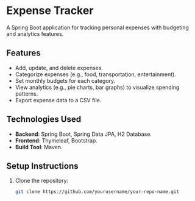 # Expense Tracker

A Spring Boot application for tracking personal expenses with budgeting and analytics features.

## Features
- Add, update, and delete expenses.
- Categorize expenses (e.g., food, transportation, entertainment).
- Set monthly budgets for each category.
- View analytics (e.g., pie charts, bar graphs) to visualize spending patterns.
- Export expense data to a CSV file.

## Technologies Used
- **Backend**: Spring Boot, Spring Data JPA, H2 Database.
- **Frontend**: Thymeleaf, Bootstrap.
- **Build Tool**: Maven.

## Setup Instructions
1. Clone the repository:
   ```bash
   git clone https://github.com/yourusername/your-repo-name.git
